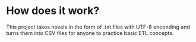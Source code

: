 # How does it work?



This project takes novels in the form of .txt files with UTF-8 enconding and turns them into CSV files for anyone to practice basic ETL concepts.

